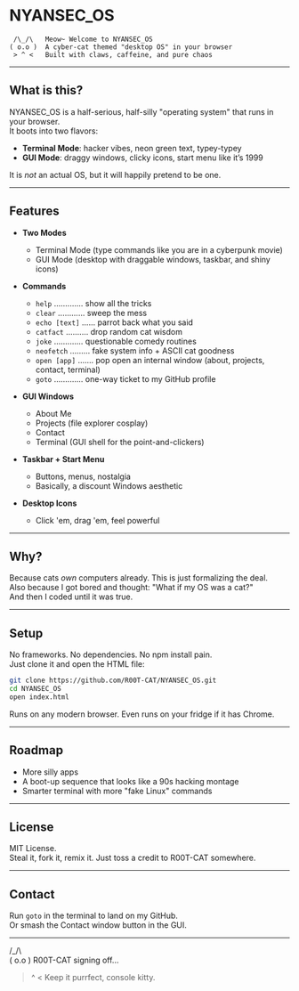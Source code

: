 # NYANSEC_OS

     /\_/\   Meow~ Welcome to NYANSEC_OS
    ( o.o )  A cyber-cat themed "desktop OS" in your browser
     > ^ <   Built with claws, caffeine, and pure chaos

------------------------------------------------------------

## What is this?

NYANSEC_OS is a half-serious, half-silly "operating system" that runs in your browser.  
It boots into two flavors:  
- **Terminal Mode**: hacker vibes, neon green text, typey-typey
- **GUI Mode**: draggy windows, clicky icons, start menu like it’s 1999

It is *not* an actual OS, but it will happily pretend to be one.

------------------------------------------------------------

## Features

- **Two Modes**
  - Terminal Mode (type commands like you are in a cyberpunk movie)
  - GUI Mode (desktop with draggable windows, taskbar, and shiny icons)

- **Commands**
  - `help` ............. show all the tricks
  - `clear` ............ sweep the mess
  - `echo [text]` ...... parrot back what you said
  - `catfact` .......... drop random cat wisdom
  - `joke` ............. questionable comedy routines
  - `neofetch` ......... fake system info + ASCII cat goodness
  - `open [app]` ....... pop open an internal window (about, projects, contact, terminal)
  - `goto` ............. one-way ticket to my GitHub profile

- **GUI Windows**
  - About Me
  - Projects (file explorer cosplay)
  - Contact
  - Terminal (GUI shell for the point-and-clickers)

- **Taskbar + Start Menu**
  - Buttons, menus, nostalgia
  - Basically, a discount Windows aesthetic

- **Desktop Icons**
  - Click 'em, drag 'em, feel powerful

------------------------------------------------------------

## Why?

Because cats *own* computers already. This is just formalizing the deal.  
Also because I got bored and thought: "What if my OS was a cat?"  
And then I coded until it was true.

------------------------------------------------------------

## Setup

No frameworks. No dependencies. No npm install pain.  
Just clone it and open the HTML file:

```sh
git clone https://github.com/R00T-CAT/NYANSEC_OS.git
cd NYANSEC_OS
open index.html
```

Runs on any modern browser. Even runs on your fridge if it has Chrome.

------------------------------------------------------------

## Roadmap

- More silly apps
- A boot-up sequence that looks like a 90s hacking montage
- Smarter terminal with more "fake Linux" commands


------------------------------------------------------------

## License

MIT License.  
Steal it, fork it, remix it. Just toss a credit to R00T-CAT somewhere.  

------------------------------------------------------------

## Contact

Run `goto` in the terminal to land on my GitHub.  
Or smash the Contact window button in the GUI.  

------------------------------------------------------------

   /\_/\  
  ( o.o )  R00T-CAT signing off...  
   > ^ <   Keep it purrfect, console kitty.
